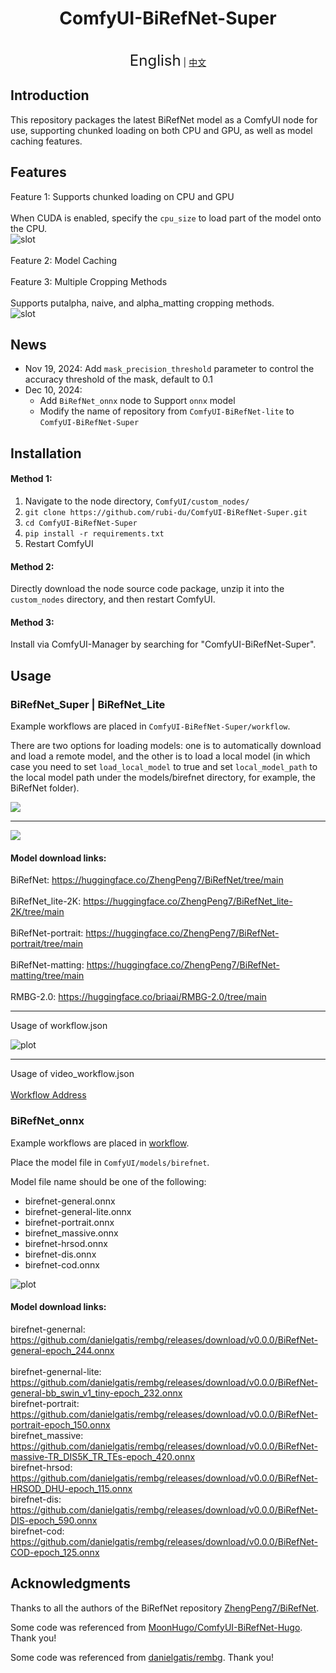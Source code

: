 <h1 align="center">ComfyUI-BiRefNet-Super</h1>  
  
<p align="center">  
    <br><font size=5>English</font>  | <a href="README_CN.md">中文</a>
</p>  
  
## Introduction  
  
This repository packages the latest BiRefNet model as a ComfyUI node for use, supporting chunked loading on both CPU and GPU, as well as model caching features.<br>  
  
## Features  
Feature 1: Supports chunked loading on CPU and GPU<br>  
When CUDA is enabled, specify the `cpu_size` to load part of the model onto the CPU.  
![slot](./assets/feature1.png)<br>  
Feature 2: Model Caching<br>  
Feature 3: Multiple Cropping Methods<br>  
Supports putalpha, naive, and alpha_matting cropping methods.  
![slot](./assets/feature2.png)<br>  
  
## News
- Nov 19, 2024: Add `mask_precision_threshold` parameter to control the accuracy threshold of the mask, default to 0.1<br>
- Dec 10, 2024: 
    - Add `BiRefNet_onnx` node to Support `onnx` model <br>
    - Modify the name of repository from `ComfyUI-BiRefNet-lite` to `ComfyUI-BiRefNet-Super`<br>
## Installation   
  
#### Method 1:  
  
1. Navigate to the node directory, `ComfyUI/custom_nodes/`  
2. `git clone https://github.com/rubi-du/ComfyUI-BiRefNet-Super.git`  
3. `cd ComfyUI-BiRefNet-Super`  
4. `pip install -r requirements.txt`  
5. Restart ComfyUI  
  
#### Method 2:  
Directly download the node source code package, unzip it into the `custom_nodes` directory, and then restart ComfyUI.  
  
#### Method 3:  
Install via ComfyUI-Manager by searching for "ComfyUI-BiRefNet-Super".  
  
## Usage  

### BiRefNet_Super | BiRefNet_Lite
  
Example workflows are placed in `ComfyUI-BiRefNet-Super/workflow`.<br/>  
  
There are two options for loading models: one is to automatically download and load a remote model, and the other is to load a local model (in which case you need to set `load_local_model` to true and set `local_model_path` to the local model path under the models/birefnet directory, for example, the BiRefNet folder).<br/>  
  
![](./assets/9e6bf0f9-67a7-41ea-bc4b-d8352e4fac4a.png)  
___  
  
![](./assets/model_path.png)  
  
#### Model download links:<br/>  
BiRefNet: https://huggingface.co/ZhengPeng7/BiRefNet/tree/main<br/>  
BiRefNet_lite-2K: https://huggingface.co/ZhengPeng7/BiRefNet_lite-2K/tree/main<br/>  
BiRefNet-portrait: https://huggingface.co/ZhengPeng7/BiRefNet-portrait/tree/main<br/>  
BiRefNet-matting: https://huggingface.co/ZhengPeng7/BiRefNet-matting/tree/main<br/>  
RMBG-2.0: https://huggingface.co/briaai/RMBG-2.0/tree/main<br/>  
  
___  
Usage of workflow.json<br/>  
  
![plot](./assets/demo1.png)  
  
___  
Usage of video_workflow.json<br/>  
[Workflow Address](./workflow/video_workflow.json) 

### BiRefNet_onnx
Example workflows are placed in [workflow](./workflow/workflow-onnx.json).<br/>

Place the model file in `ComfyUI/models/birefnet`.<br/>

Model file name should be one of the following:
- birefnet-general.onnx
- birefnet-general-lite.onnx
- birefnet-portrait.onnx
- birefnet_massive.onnx
- birefnet-hrsod.onnx
- birefnet-dis.onnx
- birefnet-cod.onnx


![plot](./assets/demo2.png)  

#### Model download links:<br/>  
birefnet-genernal: https://github.com/danielgatis/rembg/releases/download/v0.0.0/BiRefNet-general-epoch_244.onnx<br/>  
birefnet-genernal-lite: https://github.com/danielgatis/rembg/releases/download/v0.0.0/BiRefNet-general-bb_swin_v1_tiny-epoch_232.onnx<br/> 
birefnet-portrait: https://github.com/danielgatis/rembg/releases/download/v0.0.0/BiRefNet-portrait-epoch_150.onnx <br/> 
birefnet_massive: https://github.com/danielgatis/rembg/releases/download/v0.0.0/BiRefNet-massive-TR_DIS5K_TR_TEs-epoch_420.onnx<br/> 
birefnet-hrsod: https://github.com/danielgatis/rembg/releases/download/v0.0.0/BiRefNet-HRSOD_DHU-epoch_115.onnx <br/> 
birefnet-dis: https://github.com/danielgatis/rembg/releases/download/v0.0.0/BiRefNet-DIS-epoch_590.onnx <br/> 
birefnet-cod: https://github.com/danielgatis/rembg/releases/download/v0.0.0/BiRefNet-COD-epoch_125.onnx <br/> 

  
## Acknowledgments  
  
Thanks to all the authors of the BiRefNet repository [ZhengPeng7/BiRefNet](https://github.com/zhengpeng7/birefnet).  
  
Some code was referenced from [MoonHugo/ComfyUI-BiRefNet-Hugo](https://github.com/MoonHugo/ComfyUI-BiRefNet-Hugo). Thank you!

Some code was referenced from [danielgatis/rembg](https://github.com/danielgatis/rembg). Thank you!